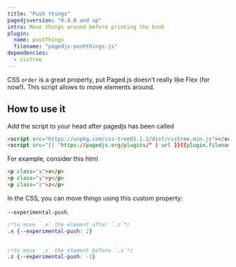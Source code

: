 ```yaml
---
title: "Push things"
pagedjsversion: "0.4.0 and up"
intro: Move things around before printing the book 
plugin: 
  name: pushThings
  filename: "pagedjs-pushthings.js"
dependencies:
  - csstree 
---
```



CSS `order` is a great property, put Paged.js doesn’t really like Flex (for now!). This script allows to move elements around.


## How to use it

Add the script to your head after pagedjs has been called

```html
<script src="https://unpkg.com/css-tree@1.1.2/dist/csstree.min.js"></script>
<script src="{{ "https://pagedjs.org/plugins/" | url }}{{plugin.filename}}"></script>
```

For example, consider this html 

```html
<p class="x">x</p>
<p class="y">y</p>
<p class="z">z</p>

```

In the CSS, you can move things using this custom property: 

`--experimental-push`.


```css
/*to move `.x` the element after `.z`*/
.x {--experimental-push: 2}
 

/*to move `.z` the element before `.x`*/
.z {--experimental-push: -2}
```



